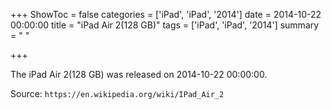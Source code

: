 +++
ShowToc = false
categories = ['iPad', 'iPad', '2014']
date = 2014-10-22 00:00:00
title = "iPad Air 2(128 GB)"
tags = ['iPad', 'iPad', '2014']
summary = " "

+++

The iPad Air 2(128 GB) was released on 2014-10-22 00:00:00.

Source: `https://en.wikipedia.org/wiki/IPad_Air_2`


